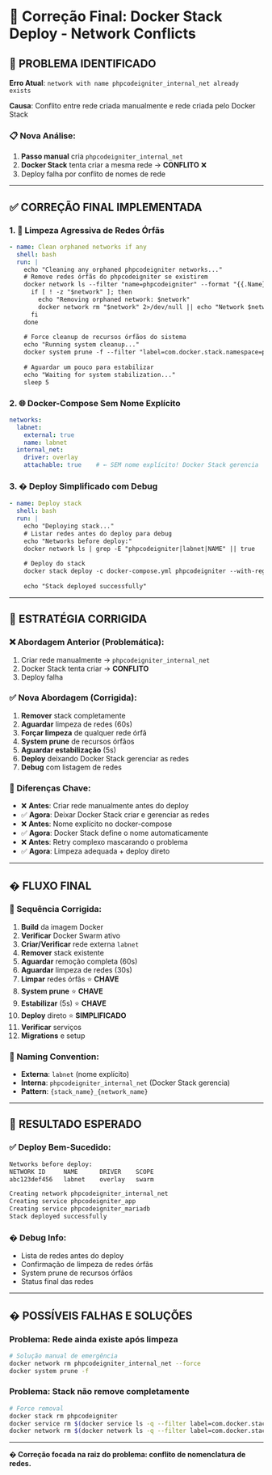 # 🐳 Correção Final: Docker Stack Deploy - Network Conflicts

## 🚨 **PROBLEMA IDENTIFICADO**

**Erro Atual**: `network with name phpcodeigniter_internal_net already exists`

**Causa**: Conflito entre rede criada manualmente e rede criada pelo Docker Stack

### **📋 Nova Análise:**
1. **Passo manual** cria `phpcodeigniter_internal_net`
2. **Docker Stack** tenta criar a mesma rede → **CONFLITO** ❌
3. Deploy falha por conflito de nomes de rede

---

## ✅ **CORREÇÃO FINAL IMPLEMENTADA**

### **1. 🧹 Limpeza Agressiva de Redes Órfãs**
```yaml
- name: Clean orphaned networks if any
  shell: bash
  run: |
    echo "Cleaning any orphaned phpcodeigniter networks..."
    # Remove redes órfãs do phpcodeigniter se existirem
    docker network ls --filter "name=phpcodeigniter" --format "{{.Name}}" | while read network; do
      if [ ! -z "$network" ]; then
        echo "Removing orphaned network: $network"
        docker network rm "$network" 2>/dev/null || echo "Network $network already removed or in use"
      fi
    done
    
    # Force cleanup de recursos órfãos do sistema
    echo "Running system cleanup..."
    docker system prune -f --filter "label=com.docker.stack.namespace=phpcodeigniter" || true
    
    # Aguardar um pouco para estabilizar
    echo "Waiting for system stabilization..."
    sleep 5
```

### **2. 🌐 Docker-Compose Sem Nome Explícito**
```yaml
networks:
  labnet:
    external: true
    name: labnet
  internal_net:
    driver: overlay
    attachable: true    # ← SEM nome explícito! Docker Stack gerencia
```

### **3. � Deploy Simplificado com Debug**
```yaml
- name: Deploy stack
  shell: bash
  run: |
    echo "Deploying stack..."
    # Listar redes antes do deploy para debug
    echo "Networks before deploy:"
    docker network ls | grep -E "phpcodeigniter|labnet|NAME" || true
    
    # Deploy do stack
    docker stack deploy -c docker-compose.yml phpcodeigniter --with-registry-auth
    
    echo "Stack deployed successfully"
```

---

## 🔧 **ESTRATÉGIA CORRIGIDA**

### **❌ Abordagem Anterior (Problemática):**
1. Criar rede manualmente → `phpcodeigniter_internal_net`
2. Docker Stack tenta criar → **CONFLITO**
3. Deploy falha

### **✅ Nova Abordagem (Corrigida):**
1. **Remover** stack completamente
2. **Aguardar** limpeza de redes (60s)
3. **Forçar limpeza** de qualquer rede órfã
4. **System prune** de recursos órfãos
5. **Aguardar estabilização** (5s)
6. **Deploy** deixando Docker Stack gerenciar as redes
7. **Debug** com listagem de redes

### **🎯 Diferenças Chave:**
- ❌ **Antes**: Criar rede manualmente antes do deploy
- ✅ **Agora**: Deixar Docker Stack criar e gerenciar as redes
- ❌ **Antes**: Nome explícito no docker-compose
- ✅ **Agora**: Docker Stack define o nome automaticamente
- ❌ **Antes**: Retry complexo mascarando o problema
- ✅ **Agora**: Limpeza adequada + deploy direto

---

## � **FLUXO FINAL**

### **🔄 Sequência Corrigida:**
1. **Build** da imagem Docker
2. **Verificar** Docker Swarm ativo  
3. **Criar/Verificar** rede externa `labnet`
4. **Remover** stack existente
5. **Aguardar** remoção completa (60s)
6. **Aguardar** limpeza de redes (30s)
7. **Limpar** redes órfãs ⭐ **CHAVE**
8. **System prune** ⭐ **CHAVE**
9. **Estabilizar** (5s) ⭐ **CHAVE**
10. **Deploy** direto ⭐ **SIMPLIFICADO**
11. **Verificar** serviços
12. **Migrations** e setup

### **📝 Naming Convention:**
- **Externa**: `labnet` (nome explícito)
- **Interna**: `phpcodeigniter_internal_net` (Docker Stack gerencia)
- **Pattern**: `{stack_name}_{network_name}`

---

## 🧪 **RESULTADO ESPERADO**

### **✅ Deploy Bem-Sucedido:**
```bash
Networks before deploy:
NETWORK ID     NAME      DRIVER    SCOPE
abc123def456   labnet    overlay   swarm

Creating network phpcodeigniter_internal_net
Creating service phpcodeigniter_app  
Creating service phpcodeigniter_mariadb
Stack deployed successfully
```

### **� Debug Info:**
- Lista de redes antes do deploy
- Confirmação de limpeza de redes órfãs
- System prune de recursos órfãos
- Status final das redes

---

## � **POSSÍVEIS FALHAS E SOLUÇÕES**

### **Problema**: Rede ainda existe após limpeza
```bash
# Solução manual de emergência
docker network rm phpcodeigniter_internal_net --force
docker system prune -f
```

### **Problema**: Stack não remove completamente
```bash
# Force removal
docker stack rm phpcodeigniter
docker service rm $(docker service ls -q --filter label=com.docker.stack.namespace=phpcodeigniter)
docker network rm $(docker network ls -q --filter label=com.docker.stack.namespace=phpcodeigniter)
```

---

**� Correção focada na raiz do problema: conflito de nomenclatura de redes.**